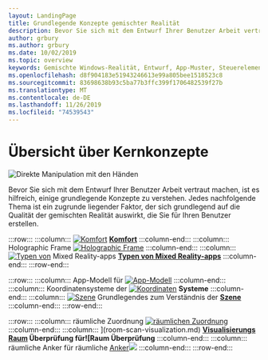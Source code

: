 ```yaml
---
layout: LandingPage
title: Grundlegende Konzepte gemischter Realität
description: Bevor Sie sich mit dem Entwurf Ihrer Benutzer Arbeit vertraut machen, ist es hilfreich, einige grundlegende Konzepte zu verstehen. Jedes nachfolgende Thema ist ein zugrunde liegender Faktor, der sich grundlegend auf die Qualität der gemischten Realität auswirkt, die Sie für Ihren Benutzer erstellen.
author: grbury
ms.author: grbury
ms.date: 10/02/2019
ms.topic: overview
keywords: Gemischte Windows-Realität, Entwurf, App-Muster, Steuerelemente, Stil, hololens, Interaktion, UX-Elemente, Verhaltensweisen, Bausteine
ms.openlocfilehash: d8f904183e51943246613e99a805bee1518523c8
ms.sourcegitcommit: 83698638b93c5ba77b3ffc399f1706482539f27b
ms.translationtype: MT
ms.contentlocale: de-DE
ms.lasthandoff: 11/26/2019
ms.locfileid: "74539543"
---
```

# <a name="core-concepts-overview"></a>Übersicht über Kernkonzepte

![Direkte Manipulation mit den Händen](images/05_CoreConcepts.png)


Bevor Sie sich mit dem Entwurf Ihrer Benutzer Arbeit vertraut machen, ist es hilfreich, einige grundlegende Konzepte zu verstehen. Jedes nachfolgende Thema ist ein zugrunde liegender Faktor, der sich grundlegend auf die Qualität der gemischten Realität auswirkt, die Sie für Ihren Benutzer erstellen. 

:::row:::
    :::column:::
       [![Komfort](images/comfort-chart.PNG)](comfort.md)  **[Komfort](comfort.md)**
    :::column-end:::
    :::column:::
       Holographic Frame [![Holographic Frame](images/destinationmars-750px.png)](holographic-frame.md)  **[](holographic-frame.md)**
    :::column-end:::
    :::column:::
       [![Typen von](images/enhancedenvironmentapps-640px.jpg)](types-of-mixed-reality-apps.md) Mixed Reality-apps  **[Typen von Mixed Reality-apps](types-of-mixed-reality-apps.md)**
    :::column-end:::
:::row-end:::

:::row:::
    :::column:::
       App-Modell für [![App-Modell](images/teleportation-640px.png)](app-model.md)  **[](app-model.md)**
    :::column-end:::
    :::column:::
        Koordinatensysteme der [![Koordinaten](images/coordinate-systems.PNG)](coordinate-systems.md)  **[](coordinate-systems.md) Systeme**
    :::column-end:::
    :::column:::
        [![Szene](images/scene-understanding.png)](scene-understanding.md) Grundlegendes zum Verständnis der  **[Szene](scene-understanding.md)**
    :::column-end:::
:::row-end:::

:::row:::
    :::column:::
       räumliche Zuordnung [![räumlichen Zuordnung](images/surfacereconstruction.jpg)](spatial-mapping.md)  **[](spatial-mapping.md)**
    :::column-end:::
    :::column:::
       [](images/sr-mixedworld-140429-8pm-00068-1000px.png)](room-scan-visualization.md)  **[Visualisierungs Raum](room-scan-visualization.md) Überprüfung für![Raum Überprüfung**
    :::column-end:::
    :::column:::
       räumliche Anker für räumliche [Anker![](images/azurespatialanchors.jpg)](spatial-anchors.md)  **[](spatial-anchors.md)**
    :::column-end:::
:::row-end:::


<br>

<br>

